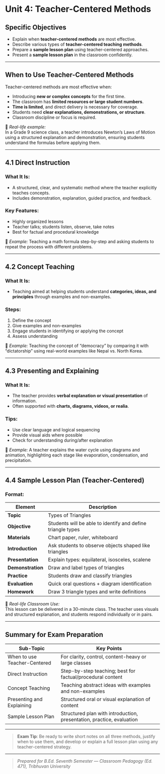 # Unit 4: Teacher-Centered Methods

## Specific Objectives

- Explain when **teacher-centered methods** are most effective.  
- Describe various types of **teacher-centered teaching methods**.  
- Prepare a **sample lesson plan** using teacher-centered approaches.  
- Present a **sample lesson plan** in the classroom confidently.

---

## When to Use Teacher-Centered Methods

Teacher-centered methods are most effective when:

- Introducing **new or complex concepts** for the first time.  
- The classroom has **limited resources or large student numbers**.  
- **Time is limited**, and direct delivery is necessary for coverage.  
- Students need **clear explanations, demonstrations, or structure**.  
- Classroom discipline or focus is required.

📝 *Real-life example:*  
In a Grade 9 science class, a teacher introduces Newton’s Laws of Motion using a structured explanation and demonstration, ensuring students understand the formulas before applying them.

---

## 4.1 Direct Instruction

### What It Is:
- A structured, clear, and systematic method where the teacher explicitly teaches concepts.
- Includes demonstration, explanation, guided practice, and feedback.

### Key Features:
- Highly organized lessons  
- Teacher talks; students listen, observe, take notes  
- Best for factual and procedural knowledge

📝 *Example:* Teaching a math formula step-by-step and asking students to repeat the process with different problems.

---

## 4.2 Concept Teaching

### What It Is:
- Teaching aimed at helping students understand **categories, ideas, and principles** through examples and non-examples.

### Steps:
1. Define the concept  
2. Give examples and non-examples  
3. Engage students in identifying or applying the concept  
4. Assess understanding

📝 *Example:* Teaching the concept of “democracy” by comparing it with “dictatorship” using real-world examples like Nepal vs. North Korea.

---

## 4.3 Presenting and Explaining

### What It Is:
- The teacher provides **verbal explanation or visual presentation** of information.
- Often supported with **charts, diagrams, videos, or realia**.

### Tips:
- Use clear language and logical sequencing  
- Provide visual aids where possible  
- Check for understanding during/after explanation

📝 *Example:* A teacher explains the water cycle using diagrams and animation, highlighting each stage like evaporation, condensation, and precipitation.

---

## 4.4 Sample Lesson Plan (Teacher-Centered)

### Format:

| Element               | Description                                               |
|-----------------------|-----------------------------------------------------------|
| **Topic**             | Types of Triangles                                         |
| **Objective**         | Students will be able to identify and define triangle types |
| **Materials**         | Chart paper, ruler, whiteboard                            |
| **Introduction**      | Ask students to observe objects shaped like triangles     |
| **Presentation**      | Explain types: equilateral, isosceles, scalene            |
| **Demonstration**     | Draw and label types of triangles                         |
| **Practice**          | Students draw and classify triangles                      |
| **Evaluation**        | Quick oral questions + diagram identification             |
| **Homework**          | Draw 3 triangle types and write definitions               |

📝 *Real-life Classroom Use:*  
This lesson can be delivered in a 30-minute class. The teacher uses visuals and structured explanation, and students respond individually or in pairs.

---

## Summary for Exam Preparation

| Sub-Topic                  | Key Points                                                                 |
|----------------------------|----------------------------------------------------------------------------|
| When to use Teacher-Centered | For clarity, control, content-heavy or large classes                     |
| Direct Instruction         | Step-by-step teaching; best for factual/procedural content                 |
| Concept Teaching           | Teaching abstract ideas with examples and non-examples                     |
| Presenting and Explaining  | Structured oral or visual explanation of content                           |
| Sample Lesson Plan         | Structured plan with introduction, presentation, practice, evaluation      |

---

> **Exam Tip**: Be ready to write short notes on all three methods, justify when to use them, and develop or explain a full lesson plan using any teacher-centered strategy.

---

> _Prepared for B.Ed. Seventh Semester — Classroom Pedagogy (Ed. 471), Tribhuvan University_
